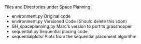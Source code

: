 Files and Directories under Space Planning

- environment.py        Original code
- environment.py        Versioned Code (Should delete this soon)
- GH_spaceplanning.py   Marc's version to port to grasshopper
- sequential.py         Sequential placing code
- sequentialplots/      Plots from the sequential placement algorithm